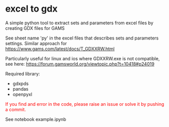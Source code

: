 # excel to gdx
A simple python tool to extract sets and parameters from excel files by creating GDX files for GAMS

See sheet name 'py' in the excel files that describes sets and parameters settings. Similar approach for https://www.gams.com/latest/docs/T_GDXXRW.html

Particularly useful for linux and ios where GDXXRW.exe is not compatible, see here: https://forum.gamsworld.org/viewtopic.php?t=10418#p24019

Required library:
 - gdxpds
 - pandas
 - openpyxl

<font color='red'>If you find and error in the code, please raise an issue or solve it by pushing a commit.</font>

See notebook example.ipynb
